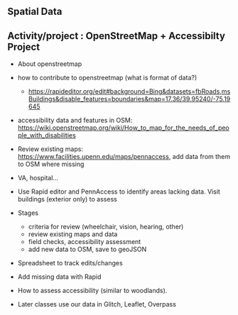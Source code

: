 ## Spatial Data



## Activity/project : OpenStreetMap + Accessibilty Project

- About openstreetmap

- how to contribute to openstreetmap (what is format of data?)
    - https://rapideditor.org/edit#background=Bing&datasets=fbRoads,msBuildings&disable_features=boundaries&map=17.36/39.95240/-75.19645

- accessibility data and features in OSM: https://wiki.openstreetmap.org/wiki/How_to_map_for_the_needs_of_people_with_disabilities

- Review existing maps: https://www.facilities.upenn.edu/maps/pennaccess, add data from them to OSM where missing
- VA, hospital...
- Use Rapid editor and PennAccess to identify areas lacking data. Visit buildings (exterior only) to assess
- Stages
    - criteria for review (wheelchair, vision, hearing, other)
    - review existing maps and data
    - field checks, accessibility assessment
    - add new data to OSM, save to geoJSON

- Spreadsheet to track edits/changes
- Add missing data with Rapid
- How to assess accessibility (similar to woodlands). 

- Later classes use our data in Glitch, Leaflet, Overpass